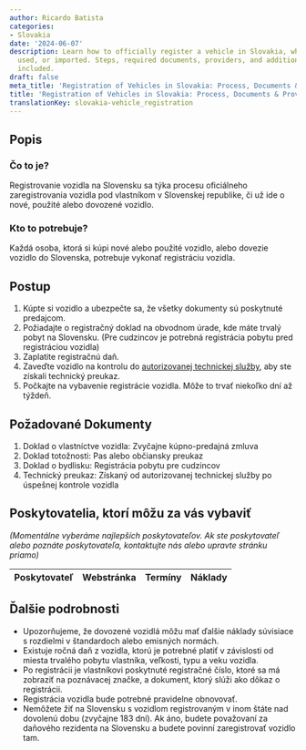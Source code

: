 ```yaml
---
author: Ricardo Batista
categories:
- Slovakia
date: '2024-06-07'
description: Learn how to officially register a vehicle in Slovakia, whether new,
  used, or imported. Steps, required documents, providers, and additional details
  included.
draft: false
meta_title: 'Registration of Vehicles in Slovakia: Process, Documents & Providers'
title: 'Registration of Vehicles in Slovakia: Process, Documents & Providers'
translationKey: slovakia-vehicle_registration
---
```



## Popis
### Čo to je?
Registrovanie vozidla na Slovensku sa týka procesu oficiálneho zaregistrovania vozidla pod vlastníkom v Slovenskej republike, či už ide o nové, použité alebo dovozené vozidlo.

### Kto to potrebuje?
Každá osoba, ktorá si kúpi nové alebo použité vozidlo, alebo dovezie vozidlo do Slovenska, potrebuje vykonať registráciu vozidla.

## Postup
1. Kúpte si vozidlo a ubezpečte sa, že všetky dokumenty sú poskytnuté predajcom.
2. Požiadajte o registračný doklad na obvodnom úrade, kde máte trvalý pobyt na Slovensku.
   (Pre cudzincov je potrebná registrácia pobytu pred registráciou vozidla)
3. Zaplatite registračnú daň.
4. Zaveďte vozidlo na kontrolu do [autorizovanej technickej služby](https://www.ndi.sk/), aby ste získali technický preukaz.
5. Počkajte na vybavenie registrácie vozidla. Môže to trvať niekoľko dní až týždeň.

## Požadované Dokumenty
1. Doklad o vlastníctve vozidla: Zvyčajne kúpno-predajná zmluva
2. Doklad totožnosti: Pas alebo občiansky preukaz
3. Doklad o bydlisku: Registrácia pobytu pre cudzincov
4. Technický preukaz: Získaný od autorizovanej technickej služby po úspešnej kontrole vozidla

## Poskytovatelia, ktorí môžu za vás vybaviť
_(Momentálne vyberáme najlepších poskytovateľov. Ak ste poskytovateľ alebo poznáte poskytovateľa, kontaktujte nás alebo upravte stránku priamo)_

| Poskytovateľ    |     Webstránka  |     Termíny      |       Náklady    |
| --------------- | --------------- |  :-------------: | :-------------: |

## Ďalšie podrobnosti
- Upozorňujeme, že dovozené vozidlá môžu mať ďalšie náklady súvisiace s rozdielmi v štandardoch alebo emisných normách.
- Existuje ročná daň z vozidla, ktorú je potrebné platiť v závislosti od miesta trvalého pobytu vlastníka, veľkosti, typu a veku vozidla.
- Po registrácii je vlastníkovi poskytnuté registračné číslo, ktoré sa má zobraziť na poznávacej značke, a dokument, ktorý slúži ako dôkaz o registrácii.
- Registrácia vozidla bude potrebné pravidelne obnovovať.
- Nemôžete žiť na Slovensku s vozidlom registrovaným v inom štáte nad dovolenú dobu (zvyčajne 183 dní). Ak áno, budete považovaní za daňového rezidenta na Slovensku a budete povinní zaregistrovať vozidlo tam.